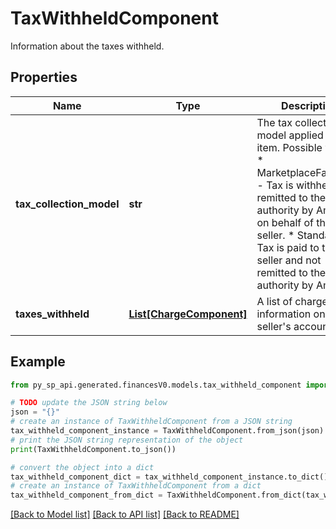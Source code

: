 # TaxWithheldComponent

Information about the taxes withheld.

## Properties

Name | Type | Description | Notes
------------ | ------------- | ------------- | -------------
**tax_collection_model** | **str** | The tax collection model applied to the item.  Possible values:  * MarketplaceFacilitator - Tax is withheld and remitted to the taxing authority by Amazon on behalf of the seller.  * Standard - Tax is paid to the seller and not remitted to the taxing authority by Amazon. | [optional] 
**taxes_withheld** | [**List[ChargeComponent]**](ChargeComponent.md) | A list of charge information on the seller&#39;s account. | [optional] 

## Example

```python
from py_sp_api.generated.financesV0.models.tax_withheld_component import TaxWithheldComponent

# TODO update the JSON string below
json = "{}"
# create an instance of TaxWithheldComponent from a JSON string
tax_withheld_component_instance = TaxWithheldComponent.from_json(json)
# print the JSON string representation of the object
print(TaxWithheldComponent.to_json())

# convert the object into a dict
tax_withheld_component_dict = tax_withheld_component_instance.to_dict()
# create an instance of TaxWithheldComponent from a dict
tax_withheld_component_from_dict = TaxWithheldComponent.from_dict(tax_withheld_component_dict)
```
[[Back to Model list]](../README.md#documentation-for-models) [[Back to API list]](../README.md#documentation-for-api-endpoints) [[Back to README]](../README.md)


